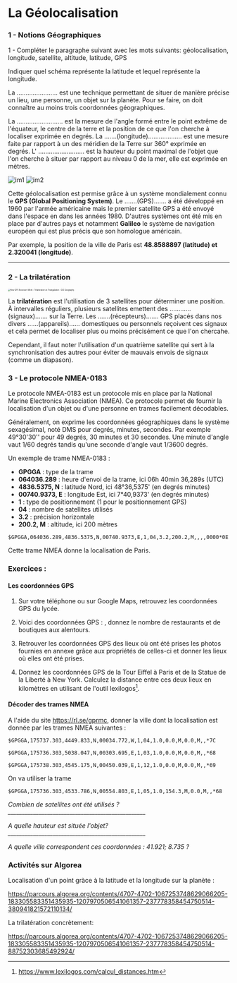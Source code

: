 # La Géolocalisation



### 1 - Notions Géographiques

1 - Compléter le paragraphe suivant avec les mots suivants: géolocalisation, longitude, satellite, altitude, latitude, GPS

Indiquer quel schéma représente la latitude et lequel représente la longitude.

La ....................... est une technique permettant de situer de manière précise un lieu, une personne, un objet sur la planète. Pour se faire, on doit connaître au moins trois coordonnées géographiques.

La .......................... est la mesure de l'angle formé entre le point extrême de l'équateur, le centre de la terre et la position de ce que l'on cherche à localiser exprimée en degrés. La  .......(longitude)................... est une mesure faite par rapport à un des méridien de la Terre sur 360° exprimée en degrés. L' .......................... est la hauteur du point maximal de l'objet que l'on cherche à situer par rapport au niveau 0 de la mer, elle est exprimée en mètres.


![im1](im1.png)
![im2](im2.png)



Cette géolocalisation est permise grâce à un système mondialement connu le **GPS (Global Positioning System)**. Le .......(GPS)....... a été développé en 1960 par l'armée américaine mais le premier satellite GPS a été envoyé dans l'espace en dans les années 1980. D'autres systèmes ont été mis en place par d'autres pays et notamment **Galileo** le système de navigation européen qui est plus précis que son homologue américain.

Par exemple, la position de la ville de Paris est **48.8588897 (latitude) et 2.320041 (longitude)**.

__________



### 2 - La trilatération



<img src="https://gisgeography.com/wp-content/uploads/2016/11/Trilateration-4.png" alt="How GPS Receivers Work - Trilateration vs Triangulation - GIS Geography" style="zoom:30%;" />



La **trilatération** est l'utilisation de 3 satellites pour déterminer une position. À intervalles réguliers, plusieurs satellites emettent des ............(signaux)....... sur la Terre. Les .......(récepteurs)....... GPS placés dans nos divers ......(appareils)...... domestiques ou personnels reçoivent ces signaux et cela permet de localiser plus ou moins précisément ce que l'on chercahe.

Cependant, il faut noter l'utilisation d'un quatrième satellite qui sert à la synchronisation des autres pour éviter de mauvais envois de signaux (comme un diapason).



### 3 - Le protocole NMEA-0183

Le protocole NMEA-0183 est un protocole mis en place par la National Marine Electronics Association (NMEA). Ce protocole permet de fournir la localisation d'un objet ou d'une personne en trames facilement décodables.

Généralement, on exprime les coordonnées géographiques dans le système sexagésimal, noté DMS pour degrés, minutes, secondes. Par exemple 49°30'30'' pour 49 degrés, 30 minutes et 30 secondes. Une minute d'angle vaut 1/60 degrés tandis qu'une seconde d'angle vaut 1/3600 degrés.

Un exemple de trame NMEA-0183 :

- **GPGGA** : type de la trame
- **064036.289** : heure d'envoi de la trame, ici 06h 40min 36,289s (UTC)
- **4836.5375, N** : latitude Nord, ici 48°36,5375' (en degrés minutes)
- **00740.9373, E** : longitude Est, ici 7°40,9373' (en degrés minutes)
- **1** : type de positionnement (1 pour le positionnement GPS)
- **04** : nombre de satellites utilisés
- **3.2** : précision horizontale
- **200.2, M** : altitude, ici 200 mètres

```
$GPGGA,064036.289,4836.5375,N,00740.9373,E,1,04,3.2,200.2,M,,,,0000*0E
```

Cette trame NMEA donne la localisation de Paris.



### Exercices : 

#### Les coordonnées GPS

1. Sur votre téléphone ou sur Google Maps, retrouvez les coordonnées GPS du lycée.

	
	
2. Voici des coordonnées GPS : , donnez le nombre de restaurants et de boutiques aux alentours.

	
	
3. Retrouver les coordonnées GPS des lieux où ont été prises les photos fournies en annexe grâce aux propriétés de celles-ci et donner les lieux où elles ont été prises.

	
	
4. Donnez les coordonnées GPS de la Tour Eiffel à Paris et de la Statue de la Liberté à New York. Calculez la distance entre ces deux lieux en kilomètres en utilisant de l'outil lexilogos[^1].




[^1]:https://www.lexilogos.com/calcul_distances.htm



#### Décoder des trames NMEA

A l'aide du site https://rl.se/gprmc, donner la ville dont la localisation est donnée par les trames NMEA suivantes :

```
$GPGGA,175737.303,4449.833,N,00034.772,W,1,04,1.0,0.0,M,0.0,M,,*7C

$GPGGA,175736.303,5038.047,N,00303.695,E,1,03,1.0,0.0,M,0.0,M,,*68

$GPGGA,175738.303,4545.175,N,00450.039,E,1,12,1.0,0.0,M,0.0,M,,*69
```

On va utiliser la trame

```
$GPGGA,175736.303,4533.786,N,00554.803,E,1,05,1.0,154.3,M,0.0,M,,*68
```

*Combien de satellites ont été utilisés ?_________________________________________________*

*A quelle hauteur est située l'objet? _________________________________________________*

*A quelle ville correspondent ces coordonnées : 41.921; 8.735 ?* 



### Activités sur Algorea

Localisation d'un point gràce à la latitude et la longitude sur la planète  :

https://parcours.algorea.org/contents/4707-4702-1067253748629066205-183305583351435935-1207970506541061357-237778358454750514-380941821572110134/

La trilatération concrètement:

https://parcours.algorea.org/contents/4707-4702-1067253748629066205-183305583351435935-1207970506541061357-237778358454750514-88752303685492924/
